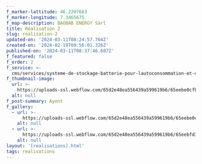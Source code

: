 ```yaml
---
f_marker-lattitude: 46.2207683
f_marker-longitude: 7.3465675
f_map-description: BAOBAB ENERGY Sàrl
title: Réalisation 2
slug: realisation-2
updated-on: '2024-03-11T08:24:57.764Z'
created-on: '2024-02-19T09:56:01.326Z'
published-on: '2024-03-11T08:37:46.687Z'
f_featured: false
f_order: 2
f_service: >-
  cms/services/systeme-de-stockage-batterie-pour-lautoconsommation-et-ou-le-full-backup.md
f_thumbnail-image:
  url: >-
    https://uploads-ssl.webflow.com/65d2e48ea556439a599619b6/65eebe0cfb1009ccce377ffa_baobab-project-12_01.jpg
  alt: null
f_post-summary: Ayent
f_gallery:
  - url: >-
      https://uploads-ssl.webflow.com/65d2e48ea556439a599619b6/65eebe0cfb1009ccce377ffa_baobab-project-12_01.jpg
    alt: null
  - url: >-
      https://uploads-ssl.webflow.com/65d2e48ea556439a599619b6/65eebfd32ebec90ff925283b_baobab-project-12_02.jpg
    alt: null
layout: '[realisations].html'
tags: realisations
---
```



